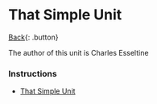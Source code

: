 # That Simple Unit

[Back](../origami.md){: .button}

The author of this unit is Charles Esseltine

### Instructions

- [That Simple Unit](http://web.archive.org/web/20060330001742/www.anniefolds.com/TSUstepfolds.htm)
